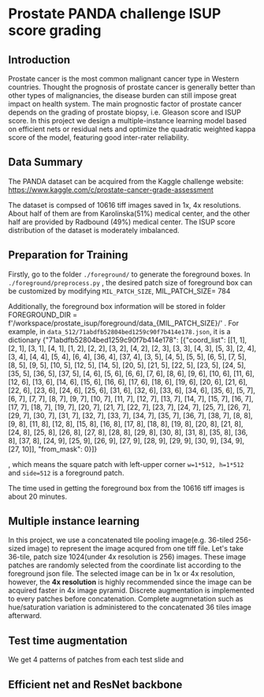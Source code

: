 # Prostate PANDA challenge ISUP score grading
## Introduction

Prostate cancer is the most common malignant cancer type in Western countries. Thought the prognosis of prostate cancer is generally better than other types of malignancies, the disease burden can still impose great impact on health system. The main prognostic factor of prostate cancer depends on the grading of prostate biopsy, i.e. Gleason score and ISUP score. In this project we design a multiple-instance learning model based on efficient nets or residual nets and optimize the quadratic weighted kappa score of the model, featuring good inter-rater reliability. 

## Data Summary
The PANDA dataset can be acquired from the Kaggle challenge website:  
https://www.kaggle.com/c/prostate-cancer-grade-assessment

The dataset is compsed of 10616 tiff images saved in 1x, 4x resolutions. About half of them are from Karolinska(51%) medical center, and the other half are provided by Radbound (49%) medical center. The ISUP score distribution of the dataset is moderately imbalanced. 

## Preparation for Training

Firstly, go to the folder `./foreground/` to generate the foreground boxes. In `./foreground/preprocess.py` , the desired patch size of foreground box can be customized by modifying `MIL_PATCH_SIZE`,
    MIL_PATCH_SIZE= 784
  
Additionally, the foreground box information will be stored in folder 
    FOREGROUND_DIR = f'/workspace/prostate_isup/foreground/data_{MIL_PATCH_SIZE}/'
. For example, in `data_512/71abdfb52804bed1259c90f7b414e178.json`, it is a dictionary
    {"71abdfb52804bed1259c90f7b414e178": [{"coord_list": [[1, 1], [2, 1], [3, 1], [4, 1], [1, 2], [2, 2], [3, 2], [4, 2], [2, 3], [3, 3], [4, 3], [5, 3], [2, 4], [3, 4], [4, 4], [5, 4], [6, 4], [36, 4], [37, 4], [3, 5], [4, 5], [5, 5], [6, 5], [7, 5], [8, 5], [9, 5], [10, 5], [12, 5], [14, 5], [20, 5], [21, 5], [22, 5], [23, 5], [24, 5], [35, 5], [36, 5], [37, 5], [4, 6], [5, 6], [6, 6], [7, 6], [8, 6], [9, 6], [10, 6], [11, 6], [12, 6], [13, 6], [14, 6], [15, 6], [16, 6], [17, 6], [18, 6], [19, 6], [20, 6], [21, 6], [22, 6], [23, 6], [24, 6], [25, 6], [31, 6], [32, 6], [33, 6], [34, 6], [35, 6], [5, 7], [6, 7], [7, 7], [8, 7], [9, 7], [10, 7], [11, 7], [12, 7], [13, 7], [14, 7], [15, 7], [16, 7], [17, 7], [18, 7], [19, 7], [20, 7], [21, 7], [22, 7], [23, 7], [24, 7], [25, 7], [26, 7], [29, 7], [30, 7], [31, 7], [32, 7], [33, 7], [34, 7], [35, 7], [36, 7], [38, 7], [8, 8], [9, 8], [11, 8], [12, 8], [15, 8], [16, 8], [17, 8], [18, 8], [19, 8], [20, 8], [21, 8], [24, 8], [25, 8], [26, 8], [27, 8], [28, 8], [29, 8], [30, 8], [31, 8], [35, 8], [36, 8], [37, 8], [24, 9], [25, 9], [26, 9], [27, 9], [28, 9], [29, 9], [30, 9], [34, 9], [27, 10]], "from_mask": 0}]}
  
, which means the square patch with left-upper corner `w=1*512, h=1*512` and `side=512` is a foreground patch.  

The time used in getting the foreground box from the 10616 tiff images is about 20 minutes. 

## Multiple instance learning

In this project, we use a concatenated tile pooling image(e.g. 36-tiled 256-sized image) to represent the image acqured from one tiff file. Let's take 36-tile, patch size 1024(under 4x resolution is 256) images. These image patches are randomly selected from the coordinate list according to the foreground json file. The selected image can be in 1x or 4x resolution, however, the **4x resolution** is highly recommended since the image can be acquired faster in 4x image pyramid. Discrete augmentation is implemented to every patches before concatenation. Complete augmnetation such as hue/saturation variation is administered to the concatenated 36 tiles image afterward. 

## Test time augmentation

We get 4 patterns of patches from each test slide and 


## Efficient net and ResNet backbone
